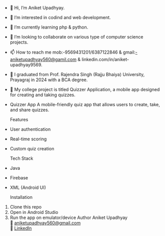 - 👋 Hi, I’m Aniket Upadhyay.
- 👀 I’m interested in codind and web development.
- 🌱 I’m currently learning php & python.
- 💞️ I’m looking to collaborate on various type of computer science projects.
- 📫 How to reach me mob:-9569431201/6387122846 & gmail:-aniketupadhyay560@gamil.com & linkedin.com/in/aniket-upadhyay9569.
- 📖 I graduated from Prof. Rajendra Singh (Rajju Bhaiya) University, Prayagraj in 2024 with a BCA degree.
- 🤖 My college project is titled Quizzer Application, a mobile app designed for creating and taking quizzes.

- Quizzer App
  A mobile-friendly quiz app that allows users to create, take, and share quizzes.

  Features
- User authentication
- Real-time scoring
- Custom quiz creation

  Tech Stack
- Java
- Firebase
- XML (Android UI)

  Installation
1. Clone this repo
2. Open in Android Studio
3. Run the app on emulator/device
  Author
Aniket Upadhyay  
📧 aniketupadhyay560@gmail.com  
🔗 [LinkedIn](https://www.linkedin.com/in/aniket-upadhyay9569)


